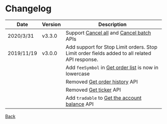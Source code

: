 # Changelog

| Date       | Version | Description                                                                                                                                                                                                                                                 |
| ---------- | ------- | ----------------------------------------------------------------------------------------------------------------------------------------------------------------------------------------------------------------------------------------------------------- |
| 2020/3/31 |   v3.3.0 | Support [Cancel all](./auth/cancel-all.md) and [Cancel batch](./auth/cancel-batch.md) APIs
| 2019/11/19 | v3.0.0  | Add support for Stop Limit orders. Stop Limit order fields added to all related API response.                                                                  |
|            |         | Add `feeSymbol` in [Get order list](./auth/order-list.md) is now in lowercase
|            |         | Removed [Get order history](../auth/history.md) API                                  |
|            |         | Removed [Get ticker](../open/ticker.md) API                                  |  
|            |         | Add `tradable` to [Get the account balance](./auth/account-balance.md) API                                  |  


[Back](rest.md)
